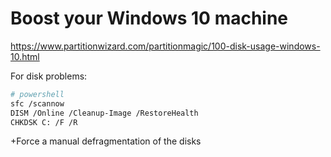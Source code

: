 # Boost your Windows 10 machine

https://www.partitionwizard.com/partitionmagic/100-disk-usage-windows-10.html

For disk problems:
```bash
# powershell
sfc /scannow
DISM /Online /Cleanup-Image /RestoreHealth
CHKDSK C: /F /R
```
+Force a manual defragmentation of the disks
